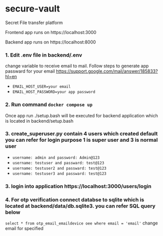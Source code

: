 # secure-vault
Secret File transfer platform

Frontend app runs on https://localhost:3000

Backend app runs on https://localhost:8000

### 1. Edit .env file in backend/.env
change variable to receive email to mail. Follow steps to generate app passward for your email https://support.google.com/mail/answer/185833?hl=en

- `EMAIL_HOST_USER=your email`
- `EMAIL_HOST_PASSWORD=your app password`

### 2. Run command `docker compose up`
Once app run ./setup.bash will be executed for backend application which is located in backend/setup.bash

### 3. create_superuser.py contain 4 users which created default you can refer for login purpose 1 is super user and 3 is normal user
* `username: admin and password: Admin@123`
* `username: testuser and passward: test@123`
* `username: testuser2 and passward: test@123`
* `username: testuser3 and passward: test@123`

### 3. login into application https://localhost:3000/users/login

### 4. For otp verification connect databse to sqlite which is located at backend/data/db.sqlite3. you can refer SQL query below
`select * from otp_email_emaildevice oee where email = 'email'` change email for specified 
